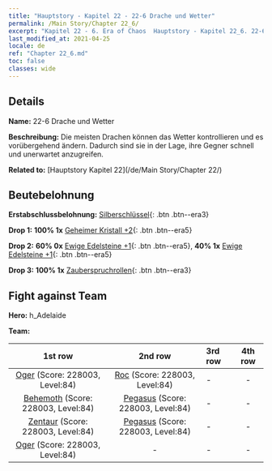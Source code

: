```yaml
---
title: "Hauptstory - Kapitel 22 - 22-6 Drache und Wetter"
permalink: /Main Story/Chapter 22_6/
excerpt: "Kapitel 22 - 6. Era of Chaos  Hauptstory - Kapitel 22_6. 22-6 Drache und Wetter"
last_modified_at: 2021-04-25
locale: de
ref: "Chapter 22_6.md"
toc: false
classes: wide
---
```


## Details

 **Name:** 22-6 Drache und Wetter

 **Beschreibung:** Die meisten Drachen können das Wetter kontrollieren und es vorübergehend ändern. Dadurch sind sie in der Lage, ihre Gegner schnell und unerwartet anzugreifen.

 **Related to:** [Hauptstory Kapitel 22](/de/Main Story/Chapter 22/)

## Beutebelohnung

 **Erstabschlussbelohnung:** [Silberschlüssel](/ItemsDE/con_693/){: .btn .btn--era3}

 **Drop 1:** **100% 1x** [Geheimer Kristall +2](/ItemsDE/mat_80/){: .btn .btn--era5}

 **Drop 2:** **60% 0x** [Ewige Edelsteine +1](/ItemsDE/mat_72/){: .btn .btn--era5}, **40% 1x** [Ewige Edelsteine +1](/ItemsDE/mat_72/){: .btn .btn--era5}

 **Drop 3:** **100% 1x** [Zauberspruchrollen](/ItemsDE/con_694/){: .btn .btn--era3}


## Fight against Team
 **Hero:** h_Adelaide

 **Team:**


  | 1st row | 2nd row | 3rd row | 4th row |
  |:----:|:----:|:----|:----:|
  | [Oger](/de/units/Ogre/) (Score: 228003, Level:84)  | [Roc](/de/units/Roc/) (Score: 228003, Level:84)  | - | - |
  | [Behemoth](/de/units/Behemoth/) (Score: 228003, Level:84)  | [Pegasus](/de/units/Pegasus/) (Score: 228003, Level:84)  | - | - |
  | [Zentaur](/de/units/Centaur/) (Score: 228003, Level:84)  | [Pegasus](/de/units/Pegasus/) (Score: 228003, Level:84)  | - | - |
  | [Oger](/de/units/Ogre/) (Score: 228003, Level:84)  | - | - | - |


